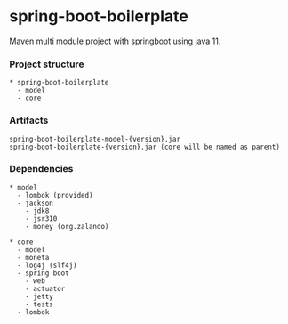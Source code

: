 # spring-boot-boilerplate
Maven multi module project with springboot using java 11.

### Project structure
```
* spring-boot-boilerplate
  - model
  - core
```

### Artifacts
```
spring-boot-boilerplate-model-{version}.jar
spring-boot-boilerplate-{version}.jar (core will be named as parent)
```

### Dependencies
```
* model
  - lombok (provided)
  - jackson
    - jdk8
    - jsr310
    - money (org.zalando)
    
* core
  - model
  - moneta
  - log4j (slf4j)
  - spring boot
    - web
    - actuator
    - jetty
    - tests
  - lombok
```
